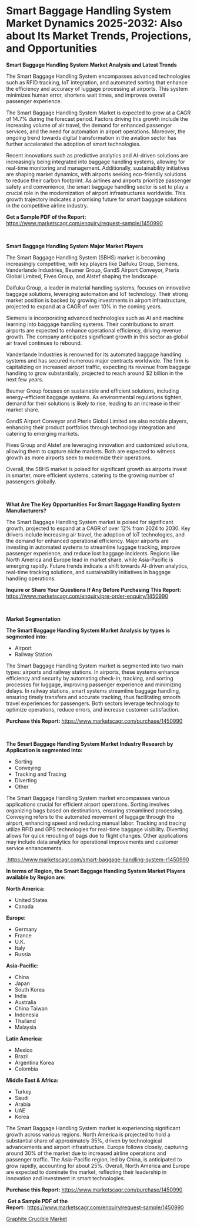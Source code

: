<p><h1>Smart Baggage Handling System Market Dynamics 2025-2032: Also about Its Market Trends, Projections, and Opportunities</h1></p><p><strong>Smart Baggage Handling System Market Analysis and Latest Trends</strong></p>
<p><p>The Smart Baggage Handling System encompasses advanced technologies such as RFID tracking, IoT integration, and automated sorting that enhance the efficiency and accuracy of luggage processing at airports. This system minimizes human error, shortens wait times, and improves overall passenger experience.</p><p>The Smart Baggage Handling System Market is expected to grow at a CAGR of 14.7% during the forecast period. Factors driving this growth include the increasing volume of air travel, the demand for enhanced passenger services, and the need for automation in airport operations. Moreover, the ongoing trend towards digital transformation in the aviation sector has further accelerated the adoption of smart technologies.</p><p>Recent innovations such as predictive analytics and AI-driven solutions are increasingly being integrated into baggage handling systems, allowing for real-time monitoring and management. Additionally, sustainability initiatives are shaping market dynamics, with airports seeking eco-friendly solutions to reduce their carbon footprint. As airlines and airports prioritize passenger safety and convenience, the smart baggage handling sector is set to play a crucial role in the modernization of airport infrastructures worldwide. This growth trajectory indicates a promising future for smart baggage solutions in the competitive airline industry.</p></p>
<p><strong>Get a Sample PDF of the Report:&nbsp;</strong> <a href="https://www.marketscagr.com/enquiry/request-sample/1450990?utm_campaign=2390&utm_medium=2&utm_source=Github&utm_content=ia&utm_term=17022025&utm_id=smart-baggage-handling-system">https://www.marketscagr.com/enquiry/request-sample/1450990</a></p>
<p>&nbsp;</p>
<p><strong>Smart Baggage Handling System Major Market Players</strong></p>
<p><p>The Smart Baggage Handling System (SBHS) market is becoming increasingly competitive, with key players like Daifuku Group, Siemens, Vanderlande Industries, Beumer Group, GandS Airport Conveyor, Pteris Global Limited, Fives Group, and Alstef shaping the landscape. </p><p>Daifuku Group, a leader in material handling systems, focuses on innovative baggage solutions, leveraging automation and IoT technology. Their strong market position is backed by growing investments in airport infrastructure, projected to expand at a CAGR of over 10% in the coming years.</p><p>Siemens is incorporating advanced technologies such as AI and machine learning into baggage handling systems. Their contributions to smart airports are expected to enhance operational efficiency, driving revenue growth. The company anticipates significant growth in this sector as global air travel continues to rebound.</p><p>Vanderlande Industries is renowned for its automated baggage handling systems and has secured numerous major contracts worldwide. The firm is capitalizing on increased airport traffic, expecting its revenue from baggage handling to grow substantially, projected to reach around $2 billion in the next few years.</p><p>Beumer Group focuses on sustainable and efficient solutions, including energy-efficient baggage systems. As environmental regulations tighten, demand for their solutions is likely to rise, leading to an increase in their market share.</p><p>GandS Airport Conveyor and Pteris Global Limited are also notable players, enhancing their product portfolios through technology integration and catering to emerging markets.</p><p>Fives Group and Alstef are leveraging innovation and customized solutions, allowing them to capture niche markets. Both are expected to witness growth as more airports seek to modernize their operations.</p><p>Overall, the SBHS market is poised for significant growth as airports invest in smarter, more efficient systems, catering to the growing number of passengers globally.</p></p>
<p>&nbsp;</p>
<p><strong>What Are The Key Opportunities For Smart Baggage Handling System Manufacturers?</strong></p>
<p><p>The Smart Baggage Handling System market is poised for significant growth, projected to expand at a CAGR of over 12% from 2024 to 2030. Key drivers include increasing air travel, the adoption of IoT technologies, and the demand for enhanced operational efficiency. Major airports are investing in automated systems to streamline luggage tracking, improve passenger experience, and reduce lost baggage incidents. Regions like North America and Europe lead in market share, while Asia-Pacific is emerging rapidly. Future trends indicate a shift towards AI-driven analytics, real-time tracking solutions, and sustainability initiatives in baggage handling operations.</p></p>
<p><strong>Inquire or Share Your Questions If Any Before Purchasing This Report:</strong> <a href="https://www.marketscagr.com/enquiry/pre-order-enquiry/1450990?utm_campaign=2390&utm_medium=2&utm_source=Github&utm_content=ia&utm_term=17022025&utm_id=smart-baggage-handling-system">https://www.marketscagr.com/enquiry/pre-order-enquiry/1450990</a></p>
<p>&nbsp;</p>
<p><strong>Market Segmentation</strong></p>
<p><strong>The Smart Baggage Handling System Market Analysis by types is segmented into:</strong></p>
<p><ul><li>Airport</li><li>Railway Station</li></ul></p>
<p><p>The Smart Baggage Handling System market is segmented into two main types: airports and railway stations. In airports, these systems enhance efficiency and security by automating check-in, tracking, and sorting processes for luggage, improving passenger experience and minimizing delays. In railway stations, smart systems streamline baggage handling, ensuring timely transfers and accurate tracking, thus facilitating smooth travel experiences for passengers. Both sectors leverage technology to optimize operations, reduce errors, and increase customer satisfaction.</p></p>
<p><strong>Purchase this Report:&nbsp;</strong><a href="https://www.marketscagr.com/purchase/1450990?utm_campaign=2390&utm_medium=2&utm_source=Github&utm_content=ia&utm_term=17022025&utm_id=smart-baggage-handling-system">https://www.marketscagr.com/purchase/1450990</a></p>
<p>&nbsp;</p>
<p><strong>The Smart Baggage Handling System Market Industry Research by Application is segmented into:</strong></p>
<p><ul><li>Sorting</li><li>Conveying</li><li>Tracking and Tracing</li><li>Diverting</li><li>Other</li></ul></p>
<p><p>The Smart Baggage Handling System market encompasses various applications crucial for efficient airport operations. Sorting involves organizing bags based on destinations, ensuring streamlined processing. Conveying refers to the automated movement of luggage through the airport, enhancing speed and reducing manual labor. Tracking and tracing utilize RFID and GPS technologies for real-time baggage visibility. Diverting allows for quick rerouting of bags due to flight changes. Other applications may include data analytics for operational improvements and customer service enhancements.</p></p>
<p><a href="https://www.marketscagr.com/smart-baggage-handling-system-r1450990?utm_campaign=2390&utm_medium=2&utm_source=Github&utm_content=ia&utm_term=17022025&utm_id=smart-baggage-handling-system">&nbsp;https://www.marketscagr.com/smart-baggage-handling-system-r1450990</a></p>
<p><strong>In terms of Region, the Smart Baggage Handling System Market Players available by Region are:</strong></p>
<p>
    <p> <strong> North America: </strong>
        <ul>
            <li>United States</li>
            <li>Canada</li>
        </ul>
        </p> 
    <p> <strong> Europe: </strong>
        <ul>
            <li>Germany</li>
            <li>France</li>
            <li>U.K.</li>
            <li>Italy</li>
            <li>Russia</li>
        </ul>
        </p> 
    <p> <strong> Asia-Pacific: </strong>
        <ul>
            <li>China</li>
            <li>Japan</li>
            <li>South Korea</li>
            <li>India</li>
            <li>Australia</li>
            <li>China Taiwan</li>
            <li>Indonesia</li>
            <li>Thailand</li>
            <li>Malaysia</li>
        </ul>
        </p> 
    <p> <strong> Latin America: </strong>
        <ul>
            <li>Mexico</li>
            <li>Brazil</li>
            <li>Argentina Korea</li>
            <li>Colombia</li>
        </ul>
        </p> 
    <p> <strong> Middle East & Africa: </strong>
        <ul>
            <li>Turkey</li>
            <li>Saudi</li>
            <li>Arabia</li>
            <li>UAE</li>
            <li>Korea</li>
        </ul>
    </p>
    </p>
<p><p>The Smart Baggage Handling System market is experiencing significant growth across various regions. North America is projected to hold a substantial share of approximately 35%, driven by technological advancements and airport infrastructure. Europe follows closely, capturing around 30% of the market due to increased airline operations and passenger traffic. The Asia-Pacific region, led by China, is anticipated to grow rapidly, accounting for about 25%. Overall, North America and Europe are expected to dominate the market, reflecting their leadership in innovation and investment in smart technologies.</p></p>
<p><strong>Purchase this Report: </strong><a href="https://www.marketscagr.com/purchase/1450990?utm_campaign=2390&utm_medium=2&utm_source=Github&utm_content=ia&utm_term=17022025&utm_id=smart-baggage-handling-system">https://www.marketscagr.com/purchase/1450990</a></p>
<p>&nbsp;<strong>Get a Sample PDF of the Report:&nbsp;&nbsp;</strong><a href="https://www.marketscagr.com/enquiry/request-sample/1450990?utm_campaign=2390&utm_medium=2&utm_source=Github&utm_content=ia&utm_term=17022025&utm_id=smart-baggage-handling-system">https://www.marketscagr.com/enquiry/request-sample/1450990</a></p>
<p><strong></strong></p>
<p><p><a href="https://github.com/nabadeneme/Market-Research-Report-List-1/blob/main/graphite-crucible-market.md?utm_campaign=2390&utm_medium=2&utm_source=Github&utm_content=ia&utm_term=17022025&utm_id=smart-baggage-handling-system">Graphite Crucible Market</a></p></p>
